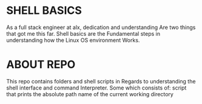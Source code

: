 # SHELL BASICS
As a full stack engineer at alx, dedication and understanding
Are two things that got me this far. Shell basics are the 
Fundamental steps in understanding how the Linux OS environment
Works.

# ABOUT REPO

This repo contains folders and shell scripts in 
Regards to understanding the shell interface and command
Interpreter.
Some which consists of:
script that prints the absolute path name of the current working directory
